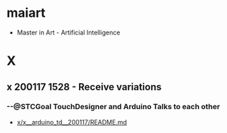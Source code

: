 # maiart
* Master in Art - Artificial Intelligence

# X

## x 200117 1528 - Receive variations
### --@STCGoal TouchDesigner and Arduino Talks to each other
* [x/x__arduino_td__200117/README.md](./src/x/x__arduino_td__200117/README.md)